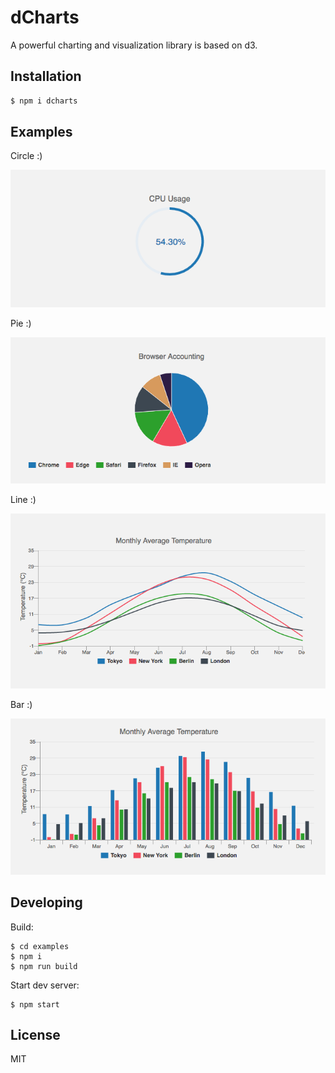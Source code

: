 # dCharts

A powerful charting and visualization library is based on d3.


## Installation

```bash
$ npm i dcharts
```

## Examples

Circle :)

![](assets/circle.png)

Pie :)

![](assets/pie.png)

Line :)

![](assets/line.png)

Bar :)

![](assets/bar.png)


## Developing

Build:

```
$ cd examples
$ npm i
$ npm run build
```

Start dev server:

```
$ npm start
```

## License

MIT

